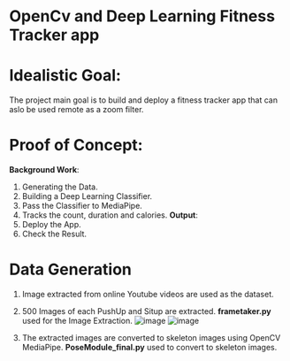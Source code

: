 # OpenCv and Deep Learning Fitness Tracker app
# Idealistic Goal:
The project main goal is to build and deploy a fitness tracker app that can aslo be used remote as a zoom filter.
# Proof of Concept:
**Background Work**:
1. Generating the Data.
2. Building a Deep Learning Classifier.
3. Pass the Classifier to MediaPipe.
4. Tracks the count, duration and calories.
**Output**:
1. Deploy the App.
2. Check the Result.
# Data Generation
1. Image extracted from online Youtube videos are used as the dataset.
2. 500 Images of each PushUp and Situp are extracted.
**frametaker.py** used for the Image Extraction.
![image](https://user-images.githubusercontent.com/86652676/184018461-3312770d-4e69-43ee-ae67-481209137366.png)
![image](https://user-images.githubusercontent.com/86652676/184018815-37f8177e-3988-4ea7-a985-7e11d0d93cc4.png)

3. The extracted images are converted to skeleton images using OpenCV MediaPipe.
**PoseModule_final.py** used to convert to skeleton images.
